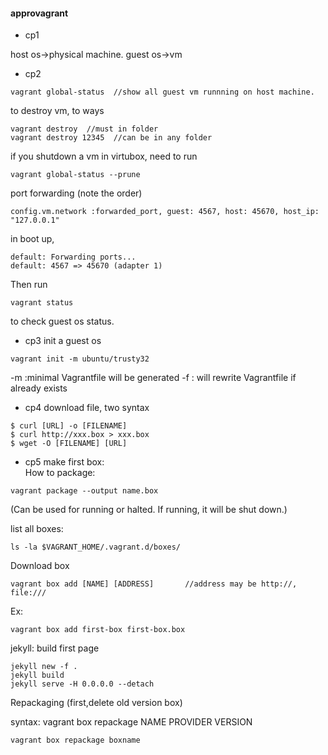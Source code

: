 #### approvagrant

- cp1

host os->physical machine.
guest os->vm

- cp2
```
vagrant global-status  //show all guest vm runnning on host machine.
```
to destroy vm, to ways
```
vagrant destroy  //must in folder
vagrant destroy 12345  //can be in any folder
```

if you shutdown a vm in virtubox, need to run
```
vagrant global-status --prune
```

port forwarding (note the order)
```
config.vm.network :forwarded_port, guest: 4567, host: 45670, host_ip: "127.0.0.1"
```
in boot up,
```
default: Forwarding ports...
default: 4567 => 45670 (adapter 1)
```
Then run 
```
vagrant status
```
to check guest os status.

- cp3
init a guest os
```
vagrant init -m ubuntu/trusty32
```
-m :minimal Vagrantfile will be generated
-f : will rewrite Vagrantfile if already exists


- cp4
download file, two syntax
```
$ curl [URL] -o [FILENAME]
$ curl http://xxx.box > xxx.box
$ wget -O [FILENAME] [URL]
```

- cp5
make first box:  
How to package:  
```
vagrant package --output name.box
```
(Can be used for running or halted. If running, it will be shut down.)  


list all boxes:  
```
ls -la $VAGRANT_HOME/.vagrant.d/boxes/
```
Download box
```
vagrant box add [NAME] [ADDRESS]       //address may be http://, file:///
```
Ex:
```
vagrant box add first-box first-box.box
```

jekyll: build first page
```
jekyll new -f .
jekyll build
jekyll serve -H 0.0.0.0 --detach
```
Repackaging (first,delete old version box)

syntax: vagrant box repackage NAME PROVIDER VERSION  
```
vagrant box repackage boxname
```





